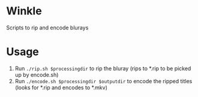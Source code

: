 # Winkle
Scripts to rip and encode blurays

Usage
=====
1. Run ```./rip.sh $processingdir``` to rip the bluray (rips to *.rip to be picked up by encode.sh)
2. Run ```./encode.sh $processingdir $outputdir``` to encode the ripped titles (looks for *.rip and encodes to *.mkv)
